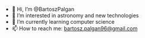 - 👋 Hi, I’m @BartoszPalgan
- 👀 I’m interested in astronomy and new technologies
- 🌱 I’m currently learning computer science
- 📫 How to reach me: bartosz.palgan96@gmail.com
<!---
BartoszPalgan/BartoszPalgan is a ✨ special ✨ repository because its `README.md` (this file) appears on your GitHub profile.
You can click the Preview link to take a look at your changes.
--->

